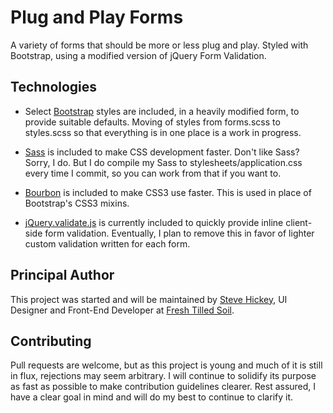 Plug and Play Forms
===================

A variety of forms that should be more or less plug and play. Styled with Bootstrap, using a modified version of jQuery Form Validation.

Technologies
------------

* Select [Bootstrap](https://github.com/twitter/bootstrap) styles are included, in a heavily modified form, to provide suitable defaults. Moving of styles from forms.scss to styles.scss so that everything is in one place is a work in progress.

* [Sass](http://sass-lang.com/) is included to make CSS development faster. Don't like Sass? Sorry, I do. But I do compile my Sass to stylesheets/application.css every time I commit, so you can work from that if you want to.

* [Bourbon](https://github.com/thoughtbot/bourbon) is included to make CSS3 use faster. This is used in place of Bootstrap's CSS3 mixins.

* [jQuery.validate.js](https://github.com/jzaefferer/jquery-validation) is currently included to quickly provide inline client-side form validation. Eventually, I plan to remove this in favor of lighter custom validation written for each form.

Principal Author
----------------

This project was started and will be maintained by [Steve Hickey](https://twitter.com/stevehickeydsgn), UI Designer and Front-End Developer at [Fresh Tilled Soil](http://www.freshtilledsoil.com/).

Contributing
------------

Pull requests are welcome, but as this project is young and much of it is still in flux, rejections may seem arbitrary. I will continue to solidify its purpose as fast as possible to make contribution guidelines clearer. Rest assured, I have a clear goal in mind and will do my best to continue to clarify it.
